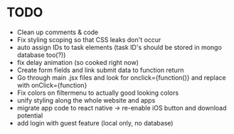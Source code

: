 # TODO

- Clean up comments & code
- Fix styling scoping so that CSS leaks don't occur
- auto assign IDs to task elements (task ID's should be stored in mongo database too(?))
- fix delay animation (so cooked right now)
- Create form fields and link submit data to function return
- Go through main .jsx files and look for onclick={function()} and replace with onClick={function}
- Fix colors on filtermenu to actually good looking colors
- unify styling along the whole website and apps
- migrate app code to react native -> re-enable iOS button and download potential
- add login with guest feature (local only, no database)
